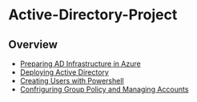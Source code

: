 # Active-Directory-Project

<h2>Overview</h2>

  - [Preparing AD Infrastructure in Azure](https://github.com/MarcusTSerrano/Preparing-Active-Directory-in-Azure)
  - [Deploying Active Directory](https://github.com/MarcusTSerrano/Deploying-Active-Directory)
  - [Creating Users with Powershell](https://github.com/MarcusTSerrano/Creating-Users-with-PowerShell)
  - [Confriguring Group Policy and Managing Accounts]()

